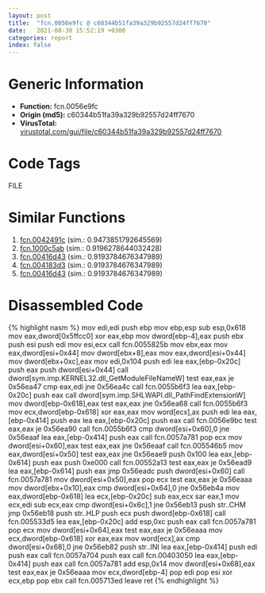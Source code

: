 ```yaml
---
layout: post
title:  "fcn.0056e9fc @ c60344b51fa39a329b92557d24ff7670"
date:   2021-08-30 15:52:19 +0300
categories: report
index: false
---
```


# Generic Information
- **Function:** fcn.0056e9fc
- **Origin (md5):** c60344b51fa39a329b92557d24ff7670
- **VirusTotal:** [virustotal.com/gui/file/c60344b51fa39a329b92557d24ff7670][virustotal_ref]

# Code Tags
<span class="tag" id="FILE">FILE</span>


# Similar Functions

1. [fcn.0042491c][similar_1_ref] (sim.: 0.9473851792645569)
2. [fcn.1000c5ab][similar_2_ref] (sim.: 0.9196278644032428)
3. [fcn.00416d43][similar_3_ref] (sim.: 0.9193784676347989)
4. [fcn.004183d3][similar_4_ref] (sim.: 0.9193784676347989)
5. [fcn.00416d43][similar_5_ref] (sim.: 0.9193784676347989)


# Disassembled Code

{% highlight nasm %}
mov edi,edi
push ebp
mov ebp,esp
sub esp,0x618
mov eax,dword[0x5ffcc0]
xor eax,ebp
mov dword[ebp-4],eax
push ebx
push esi
push edi
mov esi,ecx
call fcn.0055825b
mov ebx,eax
mov eax,dword[esi+0x44]
mov dword[ebx+8],eax
mov eax,dword[esi+0x44]
mov dword[ebx+0xc],eax
mov edi,0x104
push edi
lea eax,[ebp-0x20c]
push eax
push dword[esi+0x44]
call dword[sym.imp.KERNEL32.dll_GetModuleFileNameW]
test eax,eax
je 0x56ea47
cmp eax,edi
jne 0x56ea4c
call fcn.0055b6f3
lea eax,[ebp-0x20c]
push eax
call dword[sym.imp.SHLWAPI.dll_PathFindExtensionW]
mov dword[ebp-0x618],eax
test eax,eax
jne 0x56ea68
call fcn.0055b6f3
mov ecx,dword[ebp-0x618]
xor eax,eax
mov word[ecx],ax
push edi
lea eax,[ebp-0x414]
push eax
lea eax,[ebp-0x20c]
push eax
call fcn.0056e9bc
test eax,eax
je 0x56ea90
call fcn.0055b6f3
cmp dword[esi+0x60],0
jne 0x56eaaf
lea eax,[ebp-0x414]
push eax
call fcn.0057a781
pop ecx
mov dword[esi+0x60],eax
test eax,eax
jne 0x56eaaf
call fcn.005546b5
mov eax,dword[esi+0x50]
test eax,eax
jne 0x56eae9
push 0x100
lea eax,[ebp-0x614]
push eax
push 0xe000
call fcn.00552a13
test eax,eax
je 0x56ead9
lea eax,[ebp-0x614]
push eax
jmp 0x56eadc
push dword[esi+0x60]
call fcn.0057a781
mov dword[esi+0x50],eax
pop ecx
test eax,eax
je 0x56eaaa
mov dword[ebx+0x10],eax
cmp dword[esi+0x64],0
jne 0x56eb4a
mov eax,dword[ebp-0x618]
lea ecx,[ebp-0x20c]
sub eax,ecx
sar eax,1
mov ecx,edi
sub ecx,eax
cmp dword[esi+0x6c],1
jne 0x56eb13
push str..CHM
jmp 0x56eb18
push str..HLP
push ecx
push dword[ebp-0x618]
call fcn.005533d5
lea eax,[ebp-0x20c]
add esp,0xc
push eax
call fcn.0057a781
pop ecx
mov dword[esi+0x64],eax
test eax,eax
je 0x56eaaa
mov ecx,dword[ebp-0x618]
xor eax,eax
mov word[ecx],ax
cmp dword[esi+0x68],0
jne 0x56eb82
push str..INI
lea eax,[ebp-0x414]
push edi
push eax
call fcn.0057a704
push eax
call fcn.00403050
lea eax,[ebp-0x414]
push eax
call fcn.0057a781
add esp,0x14
mov dword[esi+0x68],eax
test eax,eax
je 0x56eaaa
mov ecx,dword[ebp-4]
pop edi
pop esi
xor ecx,ebp
pop ebx
call fcn.005713ed
leave
ret
{% endhighlight %}


[similar_1_ref]: /report/fcn.0042491c@a1c6b07868a0eea8f4ee5a872aa71909
[similar_2_ref]: /report/fcn.1000c5ab@090dc3a8da6aa33c667b678303e4bdd6
[similar_3_ref]: /report/fcn.00416d43@a314f14b11fc4f772a3e30c11b5cb1d4
[similar_4_ref]: /report/fcn.004183d3@f5b8476c36459986b226c45654aeb016
[similar_5_ref]: /report/fcn.00416d43@bed9ebae5dcb4fc234ee0bdf6551cea7
[virustotal_ref]: https://www.virustotal.com/gui/file/c60344b51fa39a329b92557d24ff7670